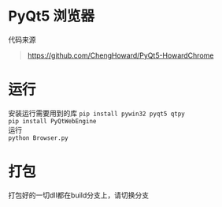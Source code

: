 # PyQt5 浏览器
代码来源
> https://github.com/ChengHoward/PyQt5-HowardChrome      

# 运行
安装运行需要用到的库
`pip install pywin32 pyqt5 qtpy`   
`pip install PyQtWebEngine`   
运行   
`python Browser.py`   

# 打包
打包好的一切dll都在build分支上，请切换分支
